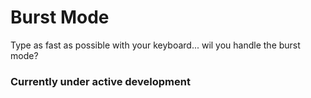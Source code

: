 # Burst Mode

Type as fast as possible with your keyboard... wil you handle the burst mode?

### Currently under active development
